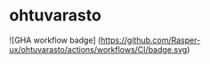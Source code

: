 # ohtuvarasto

![GHA workflow badge] (https://github.com/Rasper-ux/ohtuvarasto/actions/workflows/CI/badge.svg)
